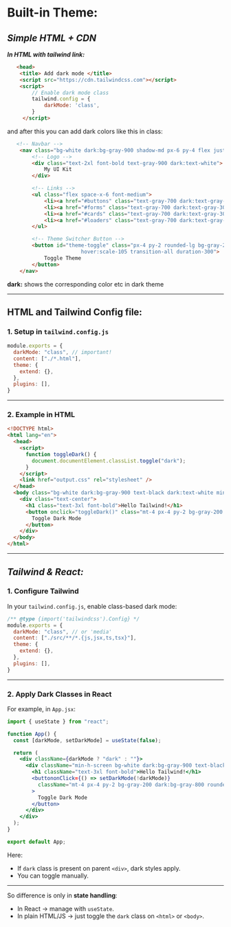 # Built-in Theme:

## *Simple HTML + CDN*

***In HTML with tailwind link:***

```html
   <head>
    <title> Add dark mode </title>   
    <script src="https://cdn.tailwindcss.com"></script>
    <script>
        // Enable dark mode class
        tailwind.config = {
            darkMode: 'class',
        }
     </script>
```

and after this you can add dark colors like this in class:

```html
   <!-- Navbar -->
    <nav class="bg-white dark:bg-gray-900 shadow-md px-6 py-4 flex justify-between items-center mb-8">
        <!-- Logo -->
        <div class="text-2xl font-bold text-gray-900 dark:text-white">
            My UI Kit
        </div>

        <!-- Links -->
        <ul class="flex space-x-6 font-medium">
            <li><a href="#buttons" class="text-gray-700 dark:text-gray-300 hover:text-blue-500">Buttons</a></li>
            <li><a href="#forms" class="text-gray-700 dark:text-gray-300 hover:text-blue-500">Forms</a></li>
            <li><a href="#cards" class="text-gray-700 dark:text-gray-300 hover:text-blue-500">Cards</a></li>
            <li><a href="#loaders" class="text-gray-700 dark:text-gray-300 hover:text-blue-500">Loaders</a></li>
        </ul>

        <!-- Theme Switcher Button -->
        <button id="theme-toggle" class="px-4 py-2 rounded-lg bg-gray-200 dark:bg-gray-700 text-gray-900 dark:text-gray-100 
                        hover:scale-105 transition-all duration-300">
            Toggle Theme
        </button>
    </nav>
```

**dark:** shows the corresponding color etc in dark theme

---

## HTML and Tailwind Config file:

### 1. Setup in `tailwind.config.js`

```jsx
module.exports = {
  darkMode: "class", // important!
  content: ["./*.html"],
  theme: {
    extend: {},
  },
  plugins: [],
}

```

---

### 2. Example in HTML

```html
<!DOCTYPE html>
<html lang="en">
  <head>
    <script>
      function toggleDark() {
        document.documentElement.classList.toggle("dark");
      }
    </script>
    <link href="output.css" rel="stylesheet" />
  </head>
  <body class="bg-white dark:bg-gray-900 text-black dark:text-white min-h-screen flex items-center justify-center">
    <div class="text-center">
      <h1 class="text-3xl font-bold">Hello Tailwind!</h1>
      <button onclick="toggleDark()" class="mt-4 px-4 py-2 bg-gray-200 dark:bg-gray-800 rounded-lg">
        Toggle Dark Mode
      </button>
    </div>
  </body>
</html>

```

---

## *Tailwind & React:*

### 1. Configure Tailwind

In your `tailwind.config.js`, enable class-based dark mode:

```jsx
/** @type {import('tailwindcss').Config} */
module.exports = {
  darkMode: "class", // or 'media'
  content: ["./src/**/*.{js,jsx,ts,tsx}"],
  theme: {
    extend: {},
  },
  plugins: [],
}

```

---

### 2. Apply Dark Classes in React

For example, in `App.jsx`:

```jsx
import { useState } from "react";

function App() {
  const [darkMode, setDarkMode] = useState(false);

  return (
    <div className={darkMode ? "dark" : ""}>
      <div className="min-h-screen bg-white dark:bg-gray-900 text-black dark:text-white flex flex-col items-center justify-center">
        <h1 className="text-3xl font-bold">Hello Tailwind!</h1>
        <buttononClick={() => setDarkMode(!darkMode)}
          className="mt-4 px-4 py-2 bg-gray-200 dark:bg-gray-800 rounded-lg"
        >
          Toggle Dark Mode
        </button>
      </div>
    </div>
  );
}

export default App;

```

 Here:

- If `dark` class is present on parent `<div>`, dark styles apply.
- You can toggle manually.

---

So difference is only in **state handling**:

- In React → manage with `useState`.
- In plain HTML/JS → just toggle the `dark` class on `<html>` or `<body>`.
